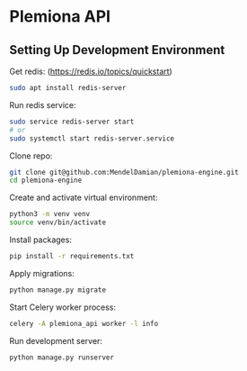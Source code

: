 # Plemiona API

## Setting Up Development Environment

Get redis: (https://redis.io/topics/quickstart)
```bash
sudo apt install redis-server
```

Run redis service:
```bash
sudo service redis-server start
# or
sudo systemctl start redis-server.service
```

Clone repo:
```bash
git clone git@github.com:MendelDamian/plemiona-engine.git
cd plemiona-engine
```

Create and activate virtual environment:
```bash
python3 -m venv venv
source venv/bin/activate
```

Install packages:

```bash
pip install -r requirements.txt
```

Apply migrations:

```bash
python manage.py migrate
```

Start Celery worker process:

```bash
celery -A plemiona_api worker -l info
```

Run development server:

```bash
python manage.py runserver
```
